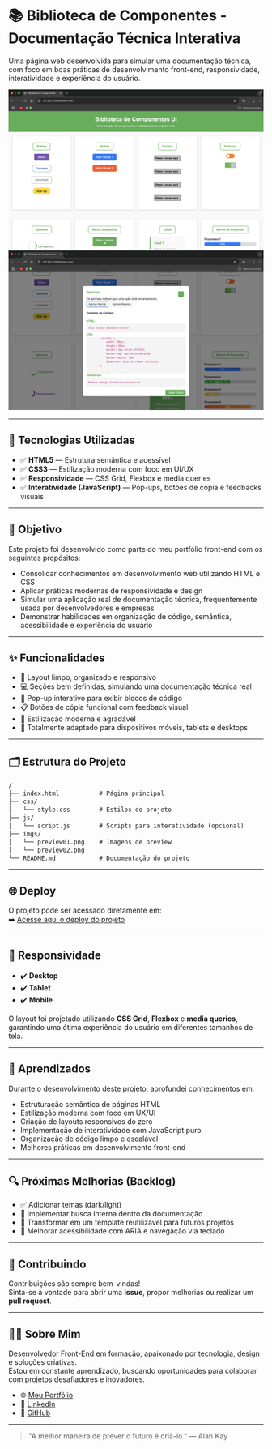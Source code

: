 # 📚 Biblioteca de Componentes - Documentação Técnica Interativa

Uma página web desenvolvida para simular uma documentação técnica, com foco em boas práticas de desenvolvimento front-end, responsividade, interatividade e experiência do usuário.

![Preview do Projeto](imgs/preview01.png)  
![Preview do Projeto](imgs/preview02.png)  

---

## 🚀 Tecnologias Utilizadas

- ✅ **HTML5** — Estrutura semântica e acessível
- ✅ **CSS3** — Estilização moderna com foco em UI/UX
- ✅ **Responsividade** — CSS Grid, Flexbox e media queries
- ✅ **Interatividade (JavaScript)** — Pop-ups, botões de cópia e feedbacks visuais

---

## 🎯 Objetivo

Este projeto foi desenvolvido como parte do meu portfólio front-end com os seguintes propósitos:

- Consolidar conhecimentos em desenvolvimento web utilizando HTML e CSS
- Aplicar práticas modernas de responsividade e design
- Simular uma aplicação real de documentação técnica, frequentemente usada por desenvolvedores e empresas
- Demonstrar habilidades em organização de código, semântica, acessibilidade e experiência do usuário

---

## ✨ Funcionalidades

- 📄 Layout limpo, organizado e responsivo
- 💻 Seções bem definidas, simulando uma documentação técnica real
- 🔲 Pop-up interativo para exibir blocos de código
- 📋 Botões de cópia funcional com feedback visual
- 🎨 Estilização moderna e agradável
- 📱 Totalmente adaptado para dispositivos móveis, tablets e desktops

---

## 🗂️ Estrutura do Projeto

```plaintext
/
├── index.html           # Página principal
├── css/
│   └── style.css        # Estilos do projeto
├── js/                  
│   └── script.js        # Scripts para interatividade (opcional)
├── imgs/                
│   └── preview01.png    # Imagens de preview
│   └── preview02.png
└── README.md            # Documentação do projeto
```

---

## 🌐 Deploy

O projeto pode ser acessado diretamente em:  
➡️ [Acesse aqui o deploy do projeto](#)

---

## 📱 Responsividade

- ✔️ **Desktop**  
- ✔️ **Tablet**  
- ✔️ **Mobile**  

O layout foi projetado utilizando **CSS Grid**, **Flexbox** e **media queries**, garantindo uma ótima experiência do usuário em diferentes tamanhos de tela.

---

## 🧠 Aprendizados

Durante o desenvolvimento deste projeto, aprofundei conhecimentos em:

- Estruturação semântica de páginas HTML
- Estilização moderna com foco em UX/UI
- Criação de layouts responsivos do zero
- Implementação de interatividade com JavaScript puro
- Organização de código limpo e escalável
- Melhores práticas em desenvolvimento front-end

---

## 🔍 Próximas Melhorias (Backlog)

- ✅ Adicionar temas (dark/light)
- 🔲 Implementar busca interna dentro da documentação
- 🔲 Transformar em um template reutilizável para futuros projetos
- 🔲 Melhorar acessibilidade com ARIA e navegação via teclado

---

## 🤝 Contribuindo

Contribuições são sempre bem-vindas!  
Sinta-se à vontade para abrir uma **issue**, propor melhorias ou realizar um **pull request**.

---

## 👨‍💻 Sobre Mim

Desenvolvedor Front-End em formação, apaixonado por tecnologia, design e soluções criativas.  
Estou em constante aprendizado, buscando oportunidades para colaborar com projetos desafiadores e inovadores.

- 🌐 [Meu Portfólio](https://myportfolio-deveyer.pages.dev/)
- 💼 [LinkedIn](https://www.linkedin.com/in/pedro-eyer-104097266/)
- 🐙 [GitHub](https://github.com/Pedro-Eyer)

---

> "A melhor maneira de prever o futuro é criá-lo." — Alan Kay
